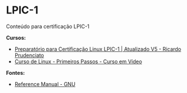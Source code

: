 # LPIC-1
Conteúdo para certificação LPIC-1

**Cursos:**
* [Preparatório para Certificação Linux LPIC-1 | Atualizado V5 - Ricardo Prudenciato](https://www.udemy.com/course/curso-online-certificacao-linux-lpic1-comptia/)
* [Curso de Linux - Primeiros Passos - Curso em Vídeo](https://www.youtube.com/playlist?list=PLHz_AreHm4dlIXleu20uwPWFOSswqLYbV)

**Fontes:**
* [Reference Manual - GNU](https://www.gnu.org/software/bash/manual/bash.html)
